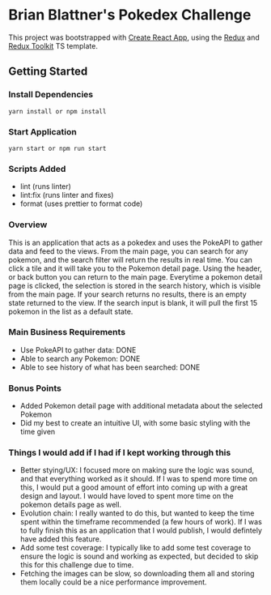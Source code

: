 # Brian Blattner's Pokedex Challenge

This project was bootstrapped with [Create React App](https://github.com/facebook/create-react-app), using the [Redux](https://redux.js.org/) and [Redux Toolkit](https://redux-toolkit.js.org/) TS template.

## Getting Started

### Install Dependencies
```
yarn install or npm install
```

### Start Application
```
yarn start or npm run start
```

### Scripts Added
- lint (runs linter)
- lint:fix (runs linter and fixes)
- format (uses prettier to format code)


### Overview
This is an application that acts as a pokedex and uses the PokeAPI to gather data and feed to the views. From the main page, you can search for any pokemon, and the search filter will return the results in real time. You can click a tile and it will take you to the Pokemon detail page. Using the header, or back button you can return to the main page. Everytime a pokemon detail page is clicked, the selection is stored in the search history, which is visible from the main page. If your search returns no results, there is an empty state returned to the view. If the search input is blank, it will pull the first 15 pokemon in the list as a default state.

### Main Business Requirements
- Use PokeAPI to gather data: DONE
- Able to search any Pokemon: DONE
- Able to see history of what has been searched: DONE

### Bonus Points
- Added Pokemon detail page with additional metadata about the selected Pokemon
- Did my best to create an intuitive UI, with some basic styling with the time given

### Things I would add if I had if I kept working through this
- Better stying/UX: I focused more on making sure the logic was sound, and that everything worked as it should. If I was to spend more time on this, I would put a good amount of effort into coming up with a great design and layout. I would have loved to spent more time on the pokemon details page as well.
- Evolution chain: I really wanted to do this, but wanted to keep the time spent within the timeframe recommended (a few hours of work). If I was to fully finish this as an application that I would publish, I would defintely have added this feature.
- Add some test coverage: I typically like to add some test coverage to ensure the logic is sound and working as expected, but decided to skip this for this challenge due to time.
- Fetching the images can be slow, so downloading them all and storing them locally could be a nice performance improvement. 


